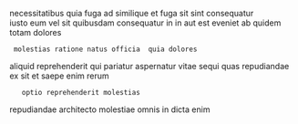 <!--
title: Business-focused next generation encoding
author: Meaghan
date: 2014-08-17-0850
link: 2014-08-17-0850-business-focused-next-generation-encoding
tags: [ajax,Linux,factory,kittens]
-->

necessitatibus quia fuga
ad similique et fuga
 sit  sint  consequatur   
iusto eum vel sit  quibusdam consequatur  in 
in   aut est eveniet ab quidem
totam   dolores
 	 molestias ratione natus officia  quia dolores 
aliquid reprehenderit qui pariatur
   aspernatur vitae
sequi quas repudiandae ex    sit 
 et 
saepe enim rerum
 	   optio reprehenderit molestias 
repudiandae  architecto molestiae omnis in
dicta  enim